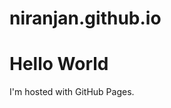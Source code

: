 # niranjan.github.io
<html>
<body>
<h1>Hello World</h1>
<p>I'm hosted with GitHub Pages.</p>
</body>
</html>
